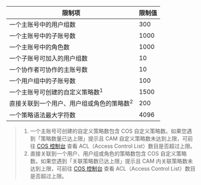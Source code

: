 | 限制项 | 限制值 | 
|---------|---------|
| 一个主账号中的用户组数 | 300| 
| 一个主账号中的子账号数 | 1000 | 
| 一个主账号中的角色数 | 1000 | 
| 一个子账号可加入的用户组数 | 10 | 
| 一个协作者可协作的主账号数 | 10 | 
| 一个用户组中的子账号数 | 100 | 
| 一个主账号可创建的自定义策略数<sup>1</sup> | 1500 | 
| 直接关联到一个用户、用户组或角色的策略数<sup>2</sup> | 200 | 
| 一个策略语法最大字符数 | 4096 | 
>
>1.  一个主账号可创建的自定义策略数包含 COS 自定义策略数。如果您遇到「策略数量已达上限」提示且 CAM 自定义策略数未达到上限，可前往 [COS 控制台](https://console.cloud.tencent.com/cos5) 查看 ACL（Access Control List）数目是否超过上限。 
>2. 直接关联到一个用户、用户组或角色的策略数包含 COS 自定义策略数。如果您遇到「关联策略数已达上限」提示且 CAM 内关联策略数未达到上限，可前往 [COS 控制台](https://console.cloud.tencent.com/cos5) 查看 ACL（Access Control List）数目是否超过上限。
